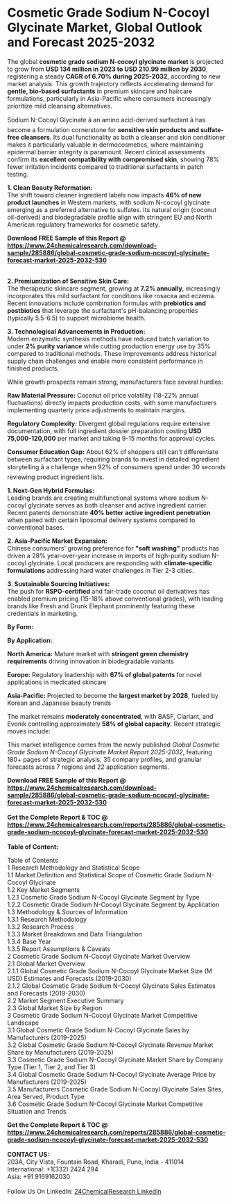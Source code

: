 <h1>Cosmetic Grade Sodium N-Cocoyl Glycinate Market, Global Outlook and Forecast 2025-2032</h1><p>The global <strong>cosmetic grade sodium N-cocoyl glycinate market</strong> is projected to grow from <strong>USD 134 million in 2023 to USD 210.99 million by 2030</strong>, registering a steady <strong>CAGR of 6.70% during 2025-2032</strong>, according to new market analysis. This growth trajectory reflects accelerating demand for <strong>gentle, bio-based surfactants</strong> in premium skincare and haircare formulations, particularly in Asia-Pacific where consumers increasingly prioritize mild cleansing alternatives.</p><p>Sodium N-Cocoyl Glycinate â an amino acid-derived surfactant â has become a formulation cornerstone for <strong>sensitive skin products and sulfate-free cleansers</strong>. Its dual functionality as both a cleanser and skin conditioner makes it particularly valuable in dermocosmetics, where maintaining epidermal barrier integrity is paramount. Recent clinical assessments confirm its <strong>excellent compatibility with compromised skin</strong>, showing 78% fewer irritation incidents compared to traditional surfactants in patch testing.</p><p><strong>1. Clean Beauty Reformation:</strong><br>
The shift toward cleaner ingredient labels now impacts <strong>46% of new product launches</strong> in Western markets, with sodium N-cocoyl glycinate emerging as a preferred alternative to sulfates. Its natural origin (coconut oil-derived) and biodegradable profile align with stringent EU and North American regulatory frameworks for cosmetic safety.</p><div><b>Download FREE Sample of this Report @ 
            <a href="https://www.24chemicalresearch.com/download-sample/285886/global-cosmetic-grade-sodium-ncocoyl-glycinate-forecast-market-2025-2032-530">
            https://www.24chemicalresearch.com/download-sample/285886/global-cosmetic-grade-sodium-ncocoyl-glycinate-forecast-market-2025-2032-530</a></b></div><br><p><strong>2. Premiumization of Sensitive Skin Care:</strong><br>
The therapeutic skincare segment, growing at <strong>7.2% annually</strong>, increasingly incorporates this mild surfactant for conditions like rosacea and eczema. Recent innovations include combination formulas with <strong>prebiotics and postbiotics</strong> that leverage the surfactant's pH-balancing properties (typically 5.5-6.5) to support microbiome health.</p><p><strong>3. Technological Advancements in Production:</strong><br>
Modern enzymatic synthesis methods have reduced batch variation to under <strong>2% purity variance</strong> while cutting production energy use by 35% compared to traditional methods. These improvements address historical supply chain challenges and enable more consistent performance in finished products.</p><p>While growth prospects remain strong, manufacturers face several hurdles:</p><p><strong>Raw Material Pressure:</strong> Coconut oil price volatility (18-22% annual fluctuations) directly impacts production costs, with some manufacturers implementing quarterly price adjustments to maintain margins.</p><p><strong>Regulatory Complexity:</strong> Divergent global regulations require extensive documentation, with full ingredient dossier preparation costing <strong>USD 75,000-120,000</strong> per market and taking 9-15 months for approval cycles.</p><p><strong>Consumer Education Gap:</strong> About 62% of shoppers still can't differentiate between surfactant types, requiring brands to invest in detailed ingredient storytelling â a challenge when 92% of consumers spend under 30 seconds reviewing product ingredient lists.</p><p><strong>1. Next-Gen Hybrid Formulas:</strong><br>
Leading brands are creating multifunctional systems where sodium N-cocoyl glycinate serves as both cleanser and active ingredient carrier. Recent patents demonstrate <strong>40% better active ingredient penetration</strong> when paired with certain liposomal delivery systems compared to conventional bases.</p><p><strong>2. Asia-Pacific Market Expansion:</strong><br>
Chinese consumers' growing preference for <strong>"soft washing"</strong> products has driven a 28% year-over-year increase in imports of high-purity sodium N-cocoyl glycinate. Local producers are responding with <strong>climate-specific formulations</strong> addressing hard water challenges in Tier 2-3 cities.</p><p><strong>3. Sustainable Sourcing Initiatives:</strong><br>
The push for <strong>RSPO-certified</strong> and fair-trade coconut oil derivatives has enabled premium pricing (15-18% above conventional grades), with leading brands like Fresh and Drunk Elephant prominently featuring these credentials in marketing.</p><p><strong>By Form:</strong></p><p><strong>By Application:</strong></p><p><strong>North America:</strong> Mature market with <strong>stringent green chemistry requirements</strong> driving innovation in biodegradable variants</p><p><strong>Europe:</strong> Regulatory leadership with <strong>67% of global patents</strong> for novel applications in medicated skincare</p><p><strong>Asia-Pacific:</strong> Projected to become the <strong>largest market by 2028</strong>, fueled by Korean and Japanese beauty trends</p><p>The market remains <strong>moderately concentrated</strong>, with BASF, Clariant, and Evonik controlling approximately <strong>58% of global capacity</strong>. Recent strategic moves include:</p><p>This market intelligence comes from the newly published <em>Global Cosmetic Grade Sodium N-Cocoyl Glycinate Market Report 2025-2032</em>, featuring 180+ pages of strategic analysis, 35 company profiles, and granular forecasts across 7 regions and 22 application segments.</p><div><b>Download FREE Sample of this Report @ 
            <a href="https://www.24chemicalresearch.com/download-sample/285886/global-cosmetic-grade-sodium-ncocoyl-glycinate-forecast-market-2025-2032-530">
            https://www.24chemicalresearch.com/download-sample/285886/global-cosmetic-grade-sodium-ncocoyl-glycinate-forecast-market-2025-2032-530</a></b></div><br><div><b>Get the Complete Report & TOC @ 
            <a href="https://www.24chemicalresearch.com/reports/285886/global-cosmetic-grade-sodium-ncocoyl-glycinate-forecast-market-2025-2032-530">
            https://www.24chemicalresearch.com/reports/285886/global-cosmetic-grade-sodium-ncocoyl-glycinate-forecast-market-2025-2032-530</a></b></div><br>
            <b>Table of Content:</b><p>Table of Contents<br />
1 Research Methodology and Statistical Scope<br />
1.1 Market Definition and Statistical Scope of Cosmetic Grade Sodium N-Cocoyl Glycinate<br />
1.2 Key Market Segments<br />
1.2.1 Cosmetic Grade Sodium N-Cocoyl Glycinate Segment by Type<br />
1.2.2 Cosmetic Grade Sodium N-Cocoyl Glycinate Segment by Application<br />
1.3 Methodology & Sources of Information<br />
1.3.1 Research Methodology<br />
1.3.2 Research Process<br />
1.3.3 Market Breakdown and Data Triangulation<br />
1.3.4 Base Year<br />
1.3.5 Report Assumptions & Caveats<br />
2 Cosmetic Grade Sodium N-Cocoyl Glycinate Market Overview<br />
2.1 Global Market Overview<br />
2.1.1 Global Cosmetic Grade Sodium N-Cocoyl Glycinate Market Size (M USD) Estimates and Forecasts (2019-2030)<br />
2.1.2 Global Cosmetic Grade Sodium N-Cocoyl Glycinate Sales Estimates and Forecasts (2019-2030)<br />
2.2 Market Segment Executive Summary<br />
2.3 Global Market Size by Region<br />
3 Cosmetic Grade Sodium N-Cocoyl Glycinate Market Competitive Landscape<br />
3.1 Global Cosmetic Grade Sodium N-Cocoyl Glycinate Sales by Manufacturers (2019-2025)<br />
3.2 Global Cosmetic Grade Sodium N-Cocoyl Glycinate Revenue Market Share by Manufacturers (2019-2025)<br />
3.3 Cosmetic Grade Sodium N-Cocoyl Glycinate Market Share by Company Type (Tier 1, Tier 2, and Tier 3)<br />
3.4 Global Cosmetic Grade Sodium N-Cocoyl Glycinate Average Price by Manufacturers (2019-2025)<br />
3.5 Manufacturers Cosmetic Grade Sodium N-Cocoyl Glycinate Sales Sites, Area Served, Product Type<br />
3.6 Cosmetic Grade Sodium N-Cocoyl Glycinate Market Competitive Situation and Trends<br />
</p><div><b>Get the Complete Report & TOC @ 
            <a href="https://www.24chemicalresearch.com/reports/285886/global-cosmetic-grade-sodium-ncocoyl-glycinate-forecast-market-2025-2032-530">
            https://www.24chemicalresearch.com/reports/285886/global-cosmetic-grade-sodium-ncocoyl-glycinate-forecast-market-2025-2032-530</a></b></div><br><b>CONTACT US:</b><br>
            203A, City Vista, Fountain Road, Kharadi, Pune, India - 411014<br>
            International: +1(332) 2424 294<br>
            Asia: +91 9169162030 <br><br>
            Follow Us On LinkedIn: <a href="https://www.linkedin.com/company/24chemicalresearch/">24ChemicalResearch LinkedIn</a>